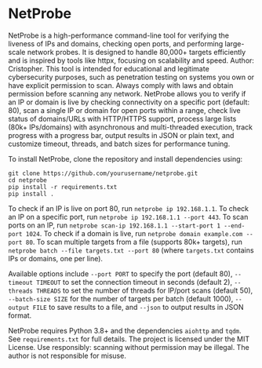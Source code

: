# NetProbe

NetProbe is a high-performance command-line tool for verifying the liveness of IPs and domains, checking open ports, and performing large-scale network probes. It is designed to handle 80,000+ targets efficiently and is inspired by tools like httpx, focusing on scalability and speed. Author: Cristopher. This tool is intended for educational and legitimate cybersecurity purposes, such as penetration testing on systems you own or have explicit permission to scan. Always comply with laws and obtain permission before scanning any network. NetProbe allows you to verify if an IP or domain is live by checking connectivity on a specific port (default: 80), scan a single IP or domain for open ports within a range, check live status of domains/URLs with HTTP/HTTPS support, process large lists (80k+ IPs/domains) with asynchronous and multi-threaded execution, track progress with a progress bar, output results in JSON or plain text, and customize timeout, threads, and batch sizes for performance tuning.

To install NetProbe, clone the repository and install dependencies using:

```
git clone https://github.com/yourusername/netprobe.git
cd netprobe
pip install -r requirements.txt
pip install .
```

To check if an IP is live on port 80, run `netprobe ip 192.168.1.1`. To check an IP on a specific port, run `netprobe ip 192.168.1.1 --port 443`. To scan ports on an IP, run `netprobe scan-ip 192.168.1.1 --start-port 1 --end-port 1024`. To check if a domain is live, run `netprobe domain example.com --port 80`. To scan multiple targets from a file (supports 80k+ targets), run `netprobe batch --file targets.txt --port 80` (where `targets.txt` contains IPs or domains, one per line).

Available options include `--port PORT` to specify the port (default 80), `--timeout TIMEOUT` to set the connection timeout in seconds (default 2), `--threads THREADS` to set the number of threads for IP/port scans (default 50), `--batch-size SIZE` for the number of targets per batch (default 1000), `--output FILE` to save results to a file, and `--json` to output results in JSON format.

NetProbe requires Python 3.8+ and the dependencies `aiohttp` and `tqdm`. See `requirements.txt` for full details. The project is licensed under the MIT License. Use responsibly: scanning without permission may be illegal. The author is not responsible for misuse.
